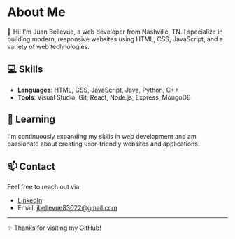 # About Me

👋 Hi! I'm Juan Bellevue, a web developer from Nashville, TN. I specialize in building modern, responsive websites using HTML, CSS, JavaScript, and a variety of web technologies.

## 💻 Skills

- **Languages**: HTML, CSS, JavaScript, Java, Python, C++
- **Tools**: Visual Studio, Git, React, Node.js, Express, MongoDB

## 🌱 Learning

I'm continuously expanding my skills in web development and am passionate about creating user-friendly websites and applications.

## 📫 Contact

Feel free to reach out via:

- [LinkedIn](https://www.linkedin.com/in/juanbellevue)
- Email: [jbellevue83022@gmail.com](mailto:jbellevue83022@gmail.com)

---

✨ Thanks for visiting my GitHub!
<!---
codebyjuan/codebyjuan is a ✨ special ✨ repository because its `README.md` (this file) appears on your GitHub profile.
You can click the Preview link to take a look at your changes.
--->
